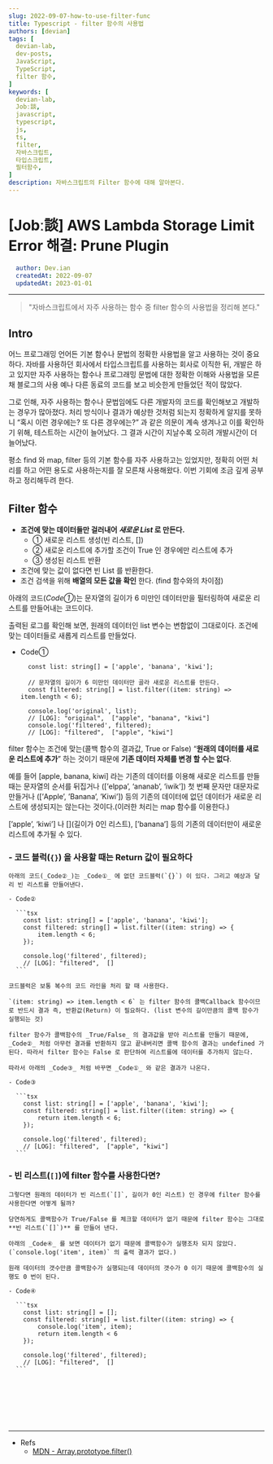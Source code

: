 ```yaml
---
slug: 2022-09-07-how-to-use-filter-func
title: Typescript - filter 함수의 사용법 
authors: [devian]
tags: [
  devian-lab, 
  dev-posts,
  JavaScript,
  TypeScript,
  filter 함수,
]
keywords: [
  devian-lab,
  Jobː談,
  javascript,
  typescript,
  js,
  ts,
  filter,
  자바스크립트,
  타입스크립트,
  필터함수,
]
description: 자바스크립트의 Filter 함수에 대해 알아본다.
---
```


<!--title -->
# [Jobː談] AWS Lambda Storage Limit Error 해결: Prune Plugin
<!--//title -->

<!-- 
```json
{
  "author": "Dev.ian",
  "createdAt": "2022-09-07",
  "updatedAt": "2023-01-01"
}
``` 
-->

```yaml
  author: Dev.ian
  createdAt: 2022-09-07
  updatedAt: 2023-01-01
```

---

> "자바스크립트에서 자주 사용하는 함수 중 filter 함수의 사용법을 정리해 본다."

<!-- truncate -->

## Intro

  어느 프로그래밍 언어든 기본 함수나 문법의 정확한 사용법을 알고 사용하는 것이 중요하다. 자바를 사용하던 회사에서 타입스크립트를 사용하는 회사로 이직한 뒤, 개발은 하고 있지만 자주 사용하는 함수나 프로그래밍 문법에 대한 정확한 이해와 사용법을 모른채 블로그의 사용 예나 다른 동료의 코드를 보고 비슷한게 만들었던 적이 많았다.

  그로 인해, 자주 사용하는 함수나 문법임에도 다른 개발자의 코드를 확인해보고 개발하는 경우가 많아졌다. 처리 방식이나 결과가 예상한 것처럼 되는지 정확하게 알지를 못하니 “혹시 이런 경우에는? 또 다른 경우에는?” 과 같은 의문이 계속 생겨나고 이를 확인하기 위해, 테스트하는 시간이 늘어났다. 그 결과 시간이 지날수록 오히려 개발시간이 더 늘어났다.

  평소 find 와 map, filter 등의 기본 함수를 자주 사용하고는 있었지만, 정확히 어떤 처리를 하고 어떤 용도로 사용하는지를 잘 모른채 사용해왔다. 이번 기회에 조금 깊게 공부하고 정리해두려 한다.

## Filter 함수

  - **조건에 맞는 데이터들만 걸러내어 _새로운 List_ 로 만든다.**
    + ① 새로운 리스트 생성(빈 리스트, [])
    + ② 새로운 리스트에 추가할 조건이 True 인 경우에만 리스트에 추가
    + ③ 생성된 리스트 반환
  - 조건에 맞는 값이 없다면 빈 List 를 반환한다.
  - 조건 검색을 위해 **배열의 모든 값을 확인** 한다. (find 함수와의 차이점)

  아래의 코드(_Code①_)는 문자열의 길이가 6 미만인 데이터만을 필터링하여 새로운 리스트를 만들어내는 코드이다.

  출력된 로그를 확인해 보면, 원래의 데이터인 list 변수는 변함없이 그대로이다. 조건에 맞는 데이터들로 새롭게 리스트를 만들었다.

  - Code①
    ```tsx
      const list: string[] = ['apple', 'banana', 'kiwi'];

      // 문자열의 길이가 6 미만인 데이터만 골라 새로운 리스트를 만든다.
      const filtered: string[] = list.filter((item: string) => item.length < 6);

      console.log('original', list);
      // [LOG]: "original",  ["apple", "banana", "kiwi"] 
      console.log('filtered', filtered);
      // [LOG]: "filtered",  ["apple", "kiwi"]
    ```

  filter 함수는 조건에 맞는(콜백 함수의 결과값, True or False) “**원래의 데이터를 새로운 리스트에 추가**” 하는 것이기 때문에 **기존 데이터 자체를 변경 할 수는 없다**.

  예를 들어 [apple, banana, kiwi] 라는 기존의 데이터를 이용해 새로운 리스트를 만들 때는 문자열의 순서를 뒤집거나 ([’elppa’, ‘ananab’, ‘iwik’]) 첫 번째 문자만 대문자로 만들거나 ([’Apple’, ’Banana’, ’Kiwi’])  등의 기존의 데이터에 없던 데이터가 새로운 리스트에 생성되지는 않는다는 것이다.(이러한 처리는 map 함수를 이용한다.) 
  
  [’apple’, ‘kiwi’] 나 [](길이가 0인 리스트), [’banana’] 등의 기존의 데이터만이 새로운 리스트에 추가될 수 있다.


  ### - 코드 블럭(`{}`) 을 사용할 때는 Return 값이 필요하다

    아래의 코드(_Code②_)는 _Code①_ 에 없던 코드블럭(`{}`) 이 있다. 그리고 예상과 달리 빈 리스트를 만들어낸다. 

    - Code②

      ```tsx
        const list: string[] = ['apple', 'banana', 'kiwi'];
        const filtered: string[] = list.filter((item: string) => {
            item.length < 6;
        });

        console.log('filtered', filtered);
        // [LOG]: "filtered",  []
      ```

    코드블럭은 보통 복수의 코드 라인을 처리 할 때 사용한다. 
    
    `(item: string) => item.length < 6` 는 filter 함수의 콜백Callback 함수이므로 반드시 결과 즉, 반환값(Return) 이 필요하다. (list 변수의 길이만큼의 콜백 함수가 실행되는 것)

    filter 함수가 콜백함수의 _True/False_ 의 결과값을 받아 리스트를 만들기 때문에, _Code②_ 처럼 아무런 결과를 반환하지 않고 끝내버리면 콜백 함수의 결과는 undefined 가 된다. 따라서 filter 함수는 False 로 판단하여 리스트를에 데이터를 추가하지 않는다.

    따라서 아래의 _Code③_ 처럼 바꾸면 _Code①_ 와 같은 결과가 나온다. 

    - Code③

      ```tsx
        const list: string[] = ['apple', 'banana', 'kiwi'];
        const filtered: string[] = list.filter((item: string) => {
            return item.length < 6;
        });

        console.log('filtered', filtered);
        // [LOG]: "filtered",  ["apple", "kiwi"]
      ```


  ### - 빈 리스트(`[]`)에 filter 함수를 사용한다면?

    그렇다면 원래의 데이터가 빈 리스트(`[]`, 길이가 0인 리스트) 인 경우에 filter 함수를 사용한다면 어떻게 될까?

    당연하게도 콜백함수가 True/False 를 체크할 데이터가 없기 때문에 filter 함수는 그대로 **빈 리스트(`[]`)** 를 만들어 낸다. 

    아래의 _Code④_ 를 보면 데이터가 없기 때문에 콜백함수가 실행조차 되지 않았다.(`console.log('item', item)` 의 출력 결과가 없다.) 

    원래 데이터의 갯수만큼 콜백함수가 실행되는데 데이터의 갯수가 0 이기 때문에 콜백함수의 실행도 0 번이 된다.

    - Code④

      ```tsx
        const list: string[] = [];
        const filtered: string[] = list.filter((item: string) => {
            console.log('item', item);
            return item.length < 6
        });

        console.log('filtered', filtered);
        // [LOG]: "filtered",  []
      ```









<br /><br /><br /><br /><br />

--- 
- Refs
  + [MDN - Array.prototype.filter()](https://developer.mozilla.org/en-US/docs/Web/JavaScript/Reference/Global_Objects/Array/filter)

